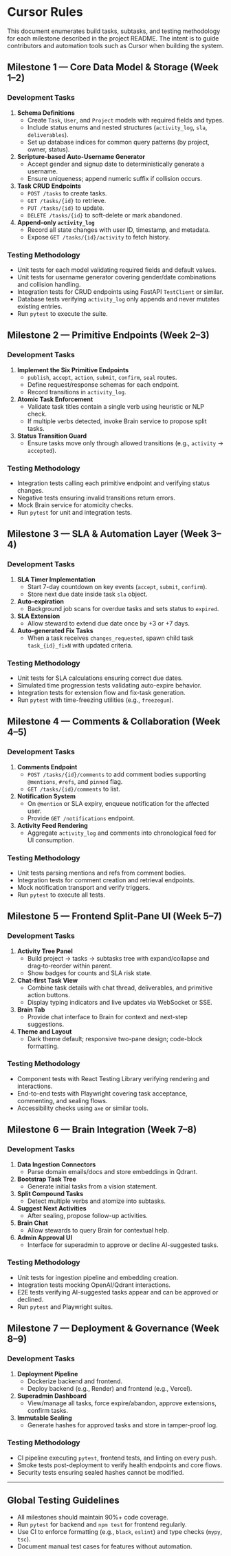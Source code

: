 # Cursor Rules

This document enumerates build tasks, subtasks, and testing methodology for each milestone described in the project README. The intent is to guide contributors and automation tools such as Cursor when building the system.

## Milestone 1 — Core Data Model & Storage (Week 1–2)

### Development Tasks
1. **Schema Definitions**
   - Create `Task`, `User`, and `Project` models with required fields and types.
   - Include status enums and nested structures (`activity_log`, `sla`, `deliverables`).
   - Set up database indices for common query patterns (by project, owner, status).
2. **Scripture-based Auto-Username Generator**
   - Accept gender and signup date to deterministically generate a username.
   - Ensure uniqueness; append numeric suffix if collision occurs.
3. **Task CRUD Endpoints**
   - `POST /tasks` to create tasks.
   - `GET /tasks/{id}` to retrieve.
   - `PUT /tasks/{id}` to update.
   - `DELETE /tasks/{id}` to soft-delete or mark abandoned.
4. **Append-only `activity_log`**
   - Record all state changes with user ID, timestamp, and metadata.
   - Expose `GET /tasks/{id}/activity` to fetch history.

### Testing Methodology
- Unit tests for each model validating required fields and default values.
- Unit tests for username generator covering gender/date combinations and collision handling.
- Integration tests for CRUD endpoints using FastAPI `TestClient` or similar.
- Database tests verifying `activity_log` only appends and never mutates existing entries.
- Run `pytest` to execute the suite.

## Milestone 2 — Primitive Endpoints (Week 2–3)

### Development Tasks
1. **Implement the Six Primitive Endpoints**
   - `publish`, `accept`, `action`, `submit`, `confirm`, `seal` routes.
   - Define request/response schemas for each endpoint.
   - Record transitions in `activity_log`.
2. **Atomic Task Enforcement**
   - Validate task titles contain a single verb using heuristic or NLP check.
   - If multiple verbs detected, invoke Brain service to propose split tasks.
3. **Status Transition Guard**
   - Ensure tasks move only through allowed transitions (e.g., `activity` → `accepted`).

### Testing Methodology
- Integration tests calling each primitive endpoint and verifying status changes.
- Negative tests ensuring invalid transitions return errors.
- Mock Brain service for atomicity checks.
- Run `pytest` for unit and integration tests.

## Milestone 3 — SLA & Automation Layer (Week 3–4)

### Development Tasks
1. **SLA Timer Implementation**
   - Start 7-day countdown on key events (`accept`, `submit`, `confirm`).
   - Store next due date inside task `sla` object.
2. **Auto-expiration**
   - Background job scans for overdue tasks and sets status to `expired`.
3. **SLA Extension**
   - Allow steward to extend due date once by +3 or +7 days.
4. **Auto-generated Fix Tasks**
   - When a task receives `changes_requested`, spawn child task `task_{id}_fixN` with updated criteria.

### Testing Methodology
- Unit tests for SLA calculations ensuring correct due dates.
- Simulated time progression tests validating auto-expire behavior.
- Integration tests for extension flow and fix-task generation.
- Run `pytest` with time-freezing utilities (e.g., `freezegun`).

## Milestone 4 — Comments & Collaboration (Week 4–5)

### Development Tasks
1. **Comments Endpoint**
   - `POST /tasks/{id}/comments` to add comment bodies supporting `@mentions`, `#refs`, and `pinned` flag.
   - `GET /tasks/{id}/comments` to list.
2. **Notification System**
   - On `@mention` or SLA expiry, enqueue notification for the affected user.
   - Provide `GET /notifications` endpoint.
3. **Activity Feed Rendering**
   - Aggregate `activity_log` and comments into chronological feed for UI consumption.

### Testing Methodology
- Unit tests parsing mentions and refs from comment bodies.
- Integration tests for comment creation and retrieval endpoints.
- Mock notification transport and verify triggers.
- Run `pytest` to execute all tests.

## Milestone 5 — Frontend Split‑Pane UI (Week 5–7)

### Development Tasks
1. **Activity Tree Panel**
   - Build project → tasks → subtasks tree with expand/collapse and drag‑to‑reorder within parent.
   - Show badges for counts and SLA risk state.
2. **Chat-first Task View**
   - Combine task details with chat thread, deliverables, and primitive action buttons.
   - Display typing indicators and live updates via WebSocket or SSE.
3. **Brain Tab**
   - Provide chat interface to Brain for context and next-step suggestions.
4. **Theme and Layout**
   - Dark theme default; responsive two-pane design; code-block formatting.

### Testing Methodology
- Component tests with React Testing Library verifying rendering and interactions.
- End-to-end tests with Playwright covering task acceptance, commenting, and sealing flows.
- Accessibility checks using `axe` or similar tools.

## Milestone 6 — Brain Integration (Week 7–8)

### Development Tasks
1. **Data Ingestion Connectors**
   - Parse domain emails/docs and store embeddings in Qdrant.
2. **Bootstrap Task Tree**
   - Generate initial tasks from a vision statement.
3. **Split Compound Tasks**
   - Detect multiple verbs and atomize into subtasks.
4. **Suggest Next Activities**
   - After sealing, propose follow-up activities.
5. **Brain Chat**
   - Allow stewards to query Brain for contextual help.
6. **Admin Approval UI**
   - Interface for superadmin to approve or decline AI-suggested tasks.

### Testing Methodology
- Unit tests for ingestion pipeline and embedding creation.
- Integration tests mocking OpenAI/Qdrant interactions.
- E2E tests verifying AI-suggested tasks appear and can be approved or declined.
- Run `pytest` and Playwright suites.

## Milestone 7 — Deployment & Governance (Week 8–9)

### Development Tasks
1. **Deployment Pipeline**
   - Dockerize backend and frontend.
   - Deploy backend (e.g., Render) and frontend (e.g., Vercel).
2. **Superadmin Dashboard**
   - View/manage all tasks, force expire/abandon, approve extensions, confirm tasks.
3. **Immutable Sealing**
   - Generate hashes for approved tasks and store in tamper-proof log.

### Testing Methodology
- CI pipeline executing `pytest`, frontend tests, and linting on every push.
- Smoke tests post-deployment to verify health endpoints and core flows.
- Security tests ensuring sealed hashes cannot be modified.

---

## Global Testing Guidelines
- All milestones should maintain 90%+ code coverage.
- Run `pytest` for backend and `npm test` for frontend regularly.
- Use CI to enforce formatting (e.g., `black`, `eslint`) and type checks (`mypy`, `tsc`).
- Document manual test cases for features without automation.

